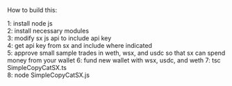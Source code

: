 How to build this:<br>

1: install node js<br>
2: install necessary modules<br>
3: modify sx js api to include api key <br>
4: get api key from sx and include where indicated <br>
5: approve small sample trades in weth, wsx, and usdc so that sx can spend money from your wallet
6: fund new wallet with wsx, usdc, and weth
7: tsc SimpleCopyCatSX.ts<br>
8: node SimpleCopyCatSX.js<br>